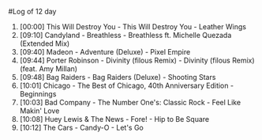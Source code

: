 #Log of 12 day

1. [00:00] This Will Destroy You - This Will Destroy You - Leather Wings
1. [09:10] Candyland - Breathless - Breathless ft. Michelle Quezada (Extended Mix)
1. [09:40] Madeon - Adventure (Deluxe) - Pixel Empire
1. [09:44] Porter Robinson - Divinity (filous Remix) - Divinity (filous Remix) (feat. Amy Millan)
1. [09:48] Bag Raiders - Bag Raiders (Deluxe) - Shooting Stars
1. [10:01] Chicago - The Best of Chicago, 40th Anniversary Edition - Beginnings
1. [10:03] Bad Company - The Number One's: Classic Rock - Feel Like Makin' Love
1. [10:08] Huey Lewis & The News - Fore! - Hip to Be Square
1. [10:12] The Cars - Candy-O - Let's Go
